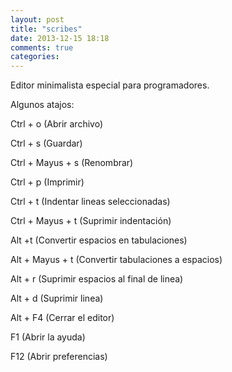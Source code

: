 ```yaml
---
layout: post
title: "scribes"
date: 2013-12-15 18:18
comments: true
categories: 
---
```

Editor minimalista especial para programadores.

Algunos atajos:

Ctrl + o (Abrir archivo)

Ctrl + s (Guardar)

Ctrl + Mayus + s (Renombrar)

Ctrl + p (Imprimir)

Ctrl + t (Indentar lineas seleccionadas)

Ctrl + Mayus + t (Suprimir indentación)

Alt +t (Convertir espacios en tabulaciones)

Alt + Mayus + t (Convertir tabulaciones a espacios)

Alt + r (Suprimir espacios al final de linea)

Alt + d (Suprimir linea)

Alt + F4 (Cerrar el editor)

F1 (Abrir la ayuda)

F12 (Abrir preferencias)

